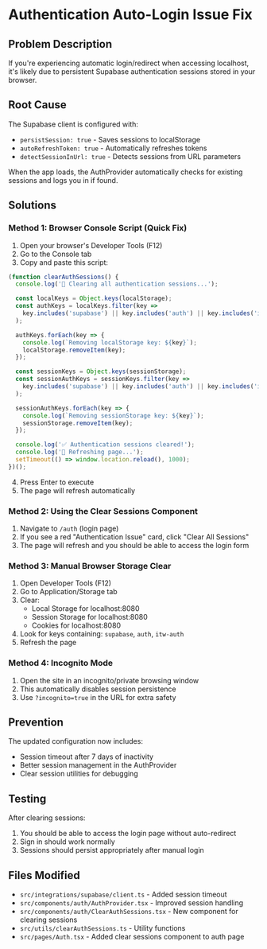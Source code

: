 # Authentication Auto-Login Issue Fix

## Problem Description
If you're experiencing automatic login/redirect when accessing localhost, it's likely due to persistent Supabase authentication sessions stored in your browser.

## Root Cause
The Supabase client is configured with:
- `persistSession: true` - Saves sessions to localStorage
- `autoRefreshToken: true` - Automatically refreshes tokens
- `detectSessionInUrl: true` - Detects sessions from URL parameters

When the app loads, the AuthProvider automatically checks for existing sessions and logs you in if found.

## Solutions

### Method 1: Browser Console Script (Quick Fix)
1. Open your browser's Developer Tools (F12)
2. Go to the Console tab
3. Copy and paste this script:
```javascript
(function clearAuthSessions() {
  console.log('🧹 Clearing all authentication sessions...');

  const localKeys = Object.keys(localStorage);
  const authKeys = localKeys.filter(key =>
    key.includes('supabase') || key.includes('auth') || key.includes('itw-auth')
  );

  authKeys.forEach(key => {
    console.log(`Removing localStorage key: ${key}`);
    localStorage.removeItem(key);
  });

  const sessionKeys = Object.keys(sessionStorage);
  const sessionAuthKeys = sessionKeys.filter(key =>
    key.includes('supabase') || key.includes('auth') || key.includes('itw-auth')
  );

  sessionAuthKeys.forEach(key => {
    console.log(`Removing sessionStorage key: ${key}`);
    sessionStorage.removeItem(key);
  });

  console.log('✅ Authentication sessions cleared!');
  console.log('🔄 Refreshing page...');
  setTimeout(() => window.location.reload(), 1000);
})();
```
4. Press Enter to execute
5. The page will refresh automatically

### Method 2: Using the Clear Sessions Component
1. Navigate to `/auth` (login page)
2. If you see a red "Authentication Issue" card, click "Clear All Sessions"
3. The page will refresh and you should be able to access the login form

### Method 3: Manual Browser Storage Clear
1. Open Developer Tools (F12)
2. Go to Application/Storage tab
3. Clear:
   - Local Storage for localhost:8080
   - Session Storage for localhost:8080
   - Cookies for localhost:8080
4. Look for keys containing: `supabase`, `auth`, `itw-auth`
5. Refresh the page

### Method 4: Incognito Mode
1. Open the site in an incognito/private browsing window
2. This automatically disables session persistence
3. Use `?incognito=true` in the URL for extra safety

## Prevention
The updated configuration now includes:
- Session timeout after 7 days of inactivity
- Better session management in the AuthProvider
- Clear session utilities for debugging

## Testing
After clearing sessions:
1. You should be able to access the login page without auto-redirect
2. Sign in should work normally
3. Sessions should persist appropriately after manual login

## Files Modified
- `src/integrations/supabase/client.ts` - Added session timeout
- `src/components/auth/AuthProvider.tsx` - Improved session handling
- `src/components/auth/ClearAuthSessions.tsx` - New component for clearing sessions
- `src/utils/clearAuthSessions.ts` - Utility functions
- `src/pages/Auth.tsx` - Added clear sessions component to auth page
